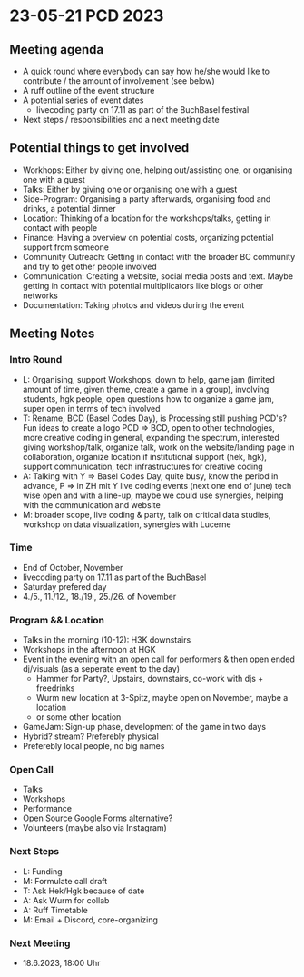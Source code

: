 # 23-05-21 PCD 2023

## Meeting agenda

- A quick round where everybody can say how he/she would like to contribute / the amount of involvement (see below)
- A ruff outline of the event structure
- A potential series of event dates
  - livecoding party on 17.11 as part of the BuchBasel festival
- Next steps / responsibilities and a next meeting date

## Potential things to get involved

- Workhops: Either by giving one, helping out/assisting one, or organising one with a guest
- Talks: Either by giving one or organising one with a guest
- Side-Program: Organising a party afterwards, organising food and drinks, a potential dinner
- Location: Thinking of a location for the workshops/talks, getting in contact with people 
- Finance: Having a overview on potential costs, organizing potential support from someone
- Community Outreach: Getting in contact with the broader BC community and try to get other people involved
- Communication: Creating a website, social media posts and text. Maybe getting in contact with potential multiplicators like blogs or other networks
- Documentation: Taking photos and videos during the event


## Meeting Notes

### Intro Round

- L: Organising, support Workshops, down to help, game jam (limited amount of time, given theme, create a game in a group), involving students, hgk people, open questions how to organize a game jam, super open in terms of tech involved
- T: Rename, BCD (Basel Codes Day), is Processing still pushing PCD's? Fun ideas to create a logo PCD => BCD, open to other technologies, more creative coding in general, expanding the spectrum, interested giving workshop/talk, organize talk, work on the website/landing page in collaboration, organize location if institutional support (hek, hgk), support communication, tech infrastructures for creative coding
- A: Talking with Y => Basel Codes Day, quite busy, know the period in advance, P => in ZH mit Y live coding events (next one end of june) tech wise open and with a line-up, maybe we could use synergies, helping with the communication and website 
- M: broader scope, live coding & party, talk on critical data studies, workshop on data visualization, synergies with Lucerne


### Time

- End of October, November
- livecoding party on 17.11 as part of the BuchBasel
- Saturday prefered day
- 4./5., 11./12., 18./19., 25./26. of November

### Program && Location

- Talks in the morning (10-12): H3K downstairs
- Workshops in the afternoon at HGK
- Event in the evening with an open call for performers & then open ended dj/visuals (as a seperate event to the day)
  - Hammer for Party?, Upstairs, downstairs, co-work with djs + freedrinks
  - Wurm new location at 3-Spitz, maybe open on November, maybe a location
  - or some other location
- GameJam: Sign-up phase, development of the game in two days
- Hybrid? stream? Preferebly physical
- Preferebly local people, no big names

### Open Call

- Talks
- Workshops
- Performance
- Open Source Google Forms alternative?
- Volunteers (maybe also via Instagram)

### Next Steps

- L: Funding
- M: Formulate call draft
- T: Ask Hek/Hgk because of date
- A: Ask Wurm for collab
- A: Ruff Timetable
- M: Email + Discord, core-organizing


### Next Meeting

- 18.6.2023, 18:00 Uhr 










